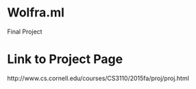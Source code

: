 # Wolfra.ml
Final Project

<h1>Link to Project Page</h1>
http://www.cs.cornell.edu/courses/CS3110/2015fa/proj/proj.html
